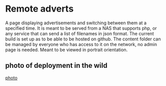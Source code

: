 # Remote adverts

A page displaying advertisements and switching between them at a specified time.
It is meant to be served from a NAS that supports php, or any service that can send a list of filenames in json format.
The current build is set up as to be able to be hosted on github.
The content folder can be managed by everyone who has access to it on the network, no admin page is needed.
Meant to be viewed in portrait orientation.

## photo of deployment in the wild

[photo](/img.jpg)
